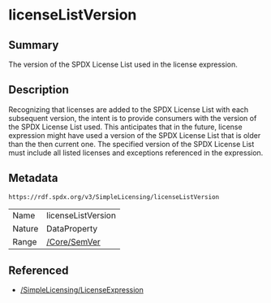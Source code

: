 <!-- Automatically generated by spec-parser v2.0.0 on 2024-01-26T22:18:46.241893+00:00 -->
<!-- SPDX-License-Identifier: Community-Spec-1.0 -->

# licenseListVersion

## Summary

The version of the SPDX License List used in the license expression.


## Description

Recognizing that licenses are added to the SPDX License List with each subsequent version, the intent is to provide consumers with the version of the SPDX License List used. 
This anticipates that in the future, license expression might have used a version of the SPDX License List that is older than the then current one.
The specified version of the SPDX License List must include all listed licenses and exceptions referenced in the expression.


## Metadata

`https://rdf.spdx.org/v3/SimpleLicensing/licenseListVersion`


| | |
|---|---|
| Name | licenseListVersion |
| Nature | DataProperty |
| Range | [/Core/SemVer](../../Core/Classes/SemVer.md) |




## Referenced

- [/SimpleLicensing/LicenseExpression](../../SimpleLicensing/Classes/LicenseExpression.md)

